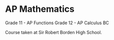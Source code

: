 # AP Mathematics
Grade 11 - AP Functions
Grade 12 - AP Calculus BC

Course taken at Sir Robert Borden High School.
